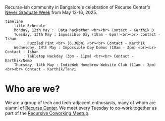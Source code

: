 Recurse-ish community in Bangalore's celebration of Recurse Center's [Never Graduate Week](https://www.recurse.com/about#never-graduate) from May 12-16, 2025.



```mermaid
timeline
    title Schedule
    Monday, 12th May :  Data hackathon <br><br> Contact - Karthik D
    Tuesday, 13th May : Impossible Day (10am - 6pm) <br><br> Contact - Ishan
        : Puzzled Pint <br> (6.30pm) <br><br> Contact - Karthik
    Wednesday, 14th May : Impossible Day Demos (10am - 2pm) <br><br> Contact - Ishan
        : Tabletop Hackday (3pm - 11pm) <br><br> Contact - Karthik/Nemo
    Thursday, 14th May : IndieWeb Homebrew Website Club (11am - 3pm) <br><br> Contact - Karthik/Tanvi
```



# Who are we?
We are a group of tech and tech-adjacent enthusiasts, many of whom are alumni of [Recurse Center](https://recurse.com). We meet every Tuesday to co-work together as part of the [Recursive Coworking Meetup](https://captnemo.in/cowork/).
